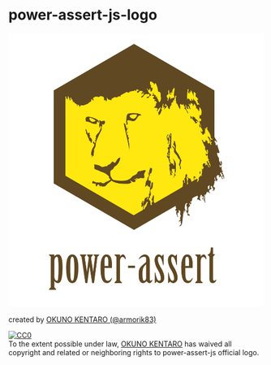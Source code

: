 # power-assert-js-logo

![power-assert-js official logo](https://raw.githubusercontent.com/power-assert-js/power-assert-js-logo/master/symbol/official-fullcolor.png)

created by [OKUNO KENTARO (@armorik83)](https://github.com/armorik83)

<p xmlns:dct="http://purl.org/dc/terms/">
  <a rel="license"
     href="http://creativecommons.org/publicdomain/zero/1.0/">
    <img src="http://i.creativecommons.org/p/zero/1.0/88x31.png" style="border-style: none;" alt="CC0" />
  </a>
  <br />
  To the extent possible under law,
  <a rel="dct:publisher"
     href="https://github.com/armorik83">
    <span property="dct:title">OKUNO KENTARO</span></a>
  has waived all copyright and related or neighboring rights to
  <span property="dct:title">power-assert-js official logo</span>.
</p>
